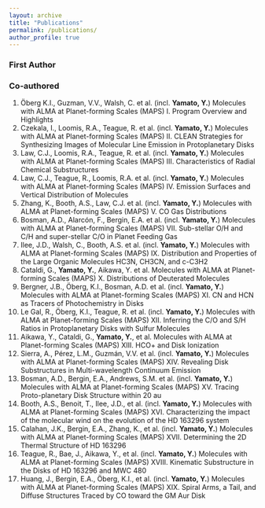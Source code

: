 ```yaml
---
layout: archive
title: "Publications"
permalink: /publications/
author_profile: true
---
```


### First Author


### Co-authored
1. Öberg K.I., Guzman, V.V., Walsh, C. et al. (incl. **Yamato, Y.**) Molecules with ALMA at Planet-forming Scales (MAPS) I. Program Overview and Highlights
2. Czekala, I., Loomis, R.A., Teague, R. et al. (incl. **Yamato, Y.**) Molecules with ALMA at Planet-forming Scales (MAPS) II. CLEAN Strategies for Synthesizing Images of Molecular Line Emission in Protoplanetary Disks
3. Law, C.J., Loomis, R.A., Teague, R. et al. (incl. **Yamato, Y.**) Molecules with ALMA at Planet-forming Scales (MAPS) III. Characteristics of Radial Chemical Substructures
4. Law, C.J., Teague, R., Loomis, R.A. et al. (incl. **Yamato, Y.**) Molecules with ALMA at Planet-forming Scales (MAPS) IV. Emission Surfaces and Vertical Distribution of Molecules
5. Zhang, K., Booth, A.S., Law, C.J. et al. (incl. **Yamato, Y.**) Molecules with ALMA at Planet-forming Scales (MAPS) V. CO Gas Distributions
6. Bosman, A.D., Alarcón, F., Bergin, E.A. et al. (incl. **Yamato, Y.**) Molecules with ALMA at Planet-forming Scales (MAPS) VII. Sub-stellar O/H and C/H and super-stellar C/O in Planet Feeding Gas
7. Ilee, J.D., Walsh, C., Booth, A.S. et al. (incl. **Yamato, Y.**) Molecules with ALMA at Planet-forming Scales (MAPS) IX. Distribution and Properties of the Large Organic Molecules HC3N, CH3CN, and c-C3H2
8.  Cataldi, G., **Yamato, Y.**, Aikawa, Y. et al. Molecules with ALMA at Planet-forming Scales (MAPS) X. Distributions of Deuterated Molecules
9.  Bergner, J.B., Öberg, K.I., Bosman, A.D. et al. (incl. **Yamato, Y.**) Molecules with ALMA at Planet-forming Scales (MAPS) XI. CN and HCN as Tracers of Photochemistry in Disks
10. Le Gal, R., Öberg, K.I., Teague, R. et al. (incl. **Yamato, Y.**) Molecules with ALMA at Planet-forming Scales (MAPS) XII. Inferring the C/O and S/H Ratios in Protoplanetary Disks with Sulfur Molecules
11. Aikawa, Y., Cataldi, G., **Yamato, Y.**, et al. Molecules with ALMA at Planet-forming Scales (MAPS) XIII. HCO+ and Disk Ionization
12. Sierra, A., Pérez, L.M., Guzmán, V.V. et al. (incl. **Yamato, Y.**) Molecules with ALMA at Planet-forming Scales (MAPS) XIV. Revealing Disk Substructures in Multi-wavelength Continuum Emission
13. Bosman, A.D., Bergin, E.A., Andrews, S.M. et al. (incl. **Yamato, Y.**) Molecules with ALMA at Planet-forming Scales (MAPS) XV. Tracing Proto-planetary Disk Structure within 20 au
14. Booth, A.S., Benoit, T., Ilee, J.D., et al. (incl. **Yamato, Y.**) Molecules with ALMA at Planet-forming Scales (MAPS) XVI. Characterizing the impact of the molecular wind on the evolution of the HD 163296 system
15. Calahan, J.K., Bergin, E.A., Zhang, K., et al. (incl. **Yamato, Y.**) Molecules with ALMA at Planet-forming Scales (MAPS) XVII. Determining the 2D Thermal Structure of HD 163296
16. Teague, R., Bae, J., Aikawa, Y., et al. (incl. **Yamato, Y.**) Molecules with ALMA at Planet-forming Scales (MAPS) XVIII. Kinematic Substructure in the Disks of HD 163296 and MWC 480
17. Huang, J., Bergin, E.A., Öberg, K.I., et al. (incl. **Yamato, Y.**) Molecules with ALMA at Planet-forming Scales (MAPS) XIX. Spiral Arms, a Tail, and Diffuse Structures Traced by CO toward the GM Aur Disk


<!-- {% if author.googlescholar %}
  You can also find my articles on <u><a href="{{author.googlescholar}}">my Google Scholar profile</a>.</u>
{% endif %}

{% include base_path %}

{% for post in site.publications reversed %}
  {% include archive-single.html %}
{% endfor %} -->
